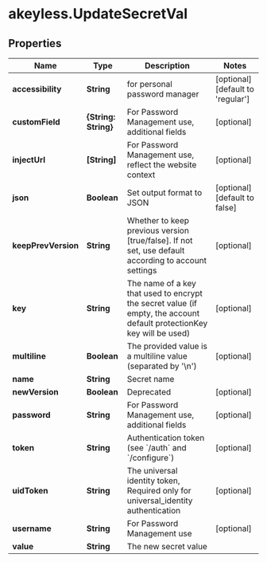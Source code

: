 # akeyless.UpdateSecretVal

## Properties

Name | Type | Description | Notes
------------ | ------------- | ------------- | -------------
**accessibility** | **String** | for personal password manager | [optional] [default to &#39;regular&#39;]
**customField** | **{String: String}** | For Password Management use, additional fields | [optional] 
**injectUrl** | **[String]** | For Password Management use, reflect the website context | [optional] 
**json** | **Boolean** | Set output format to JSON | [optional] [default to false]
**keepPrevVersion** | **String** | Whether to keep previous version [true/false]. If not set, use default according to account settings | [optional] 
**key** | **String** | The name of a key that used to encrypt the secret value (if empty, the account default protectionKey key will be used) | [optional] 
**multiline** | **Boolean** | The provided value is a multiline value (separated by &#39;\\n&#39;) | [optional] 
**name** | **String** | Secret name | 
**newVersion** | **Boolean** | Deprecated | [optional] 
**password** | **String** | For Password Management use, additional fields | [optional] 
**token** | **String** | Authentication token (see &#x60;/auth&#x60; and &#x60;/configure&#x60;) | [optional] 
**uidToken** | **String** | The universal identity token, Required only for universal_identity authentication | [optional] 
**username** | **String** | For Password Management use | [optional] 
**value** | **String** | The new secret value | 


